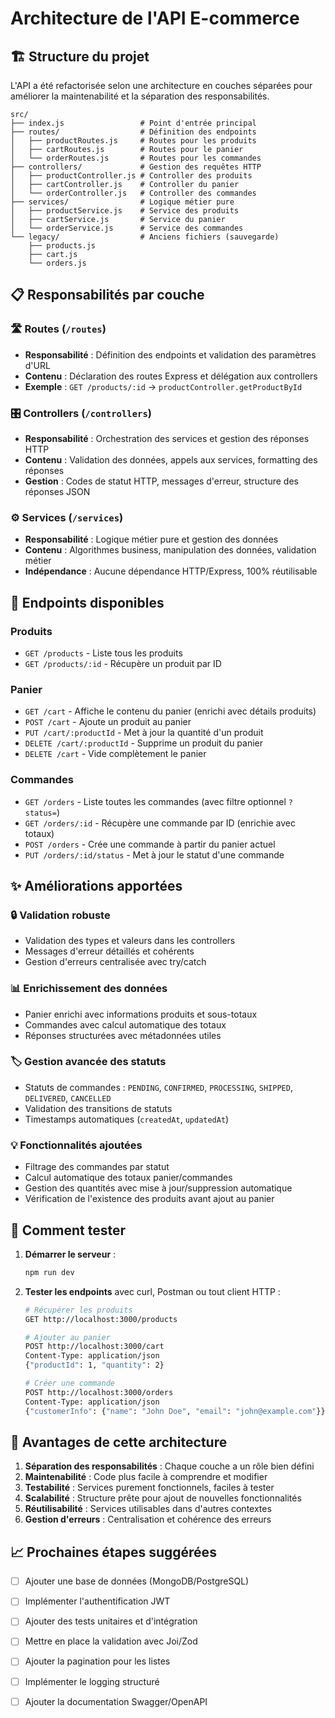 # Architecture de l'API E-commerce

## 🏗️ Structure du projet

L'API a été refactorisée selon une architecture en couches séparées pour améliorer la maintenabilité et la séparation des responsabilités.

```
src/
├── index.js                 # Point d'entrée principal
├── routes/                  # Définition des endpoints
│   ├── productRoutes.js     # Routes pour les produits
│   ├── cartRoutes.js        # Routes pour le panier
│   └── orderRoutes.js       # Routes pour les commandes
├── controllers/             # Gestion des requêtes HTTP
│   ├── productController.js # Controller des produits
│   ├── cartController.js    # Controller du panier
│   └── orderController.js   # Controller des commandes
├── services/                # Logique métier pure
│   ├── productService.js    # Service des produits
│   ├── cartService.js       # Service du panier
│   └── orderService.js      # Service des commandes
└── legacy/                  # Anciens fichiers (sauvegarde)
    ├── products.js
    ├── cart.js
    └── orders.js
```

## 📋 Responsabilités par couche

### 🛣️ Routes (`/routes`)
- **Responsabilité** : Définition des endpoints et validation des paramètres d'URL
- **Contenu** : Déclaration des routes Express et délégation aux controllers
- **Exemple** : `GET /products/:id` → `productController.getProductById`

### 🎛️ Controllers (`/controllers`)
- **Responsabilité** : Orchestration des services et gestion des réponses HTTP
- **Contenu** : Validation des données, appels aux services, formatting des réponses
- **Gestion** : Codes de statut HTTP, messages d'erreur, structure des réponses JSON

### ⚙️ Services (`/services`)
- **Responsabilité** : Logique métier pure et gestion des données
- **Contenu** : Algorithmes business, manipulation des données, validation métier
- **Indépendance** : Aucune dépendance HTTP/Express, 100% réutilisable

## 🚀 Endpoints disponibles

### Produits
- `GET /products` - Liste tous les produits
- `GET /products/:id` - Récupère un produit par ID

### Panier
- `GET /cart` - Affiche le contenu du panier (enrichi avec détails produits)
- `POST /cart` - Ajoute un produit au panier
- `PUT /cart/:productId` - Met à jour la quantité d'un produit
- `DELETE /cart/:productId` - Supprime un produit du panier
- `DELETE /cart` - Vide complètement le panier

### Commandes
- `GET /orders` - Liste toutes les commandes (avec filtre optionnel `?status=`)
- `GET /orders/:id` - Récupère une commande par ID (enrichie avec totaux)
- `POST /orders` - Crée une commande à partir du panier actuel
- `PUT /orders/:id/status` - Met à jour le statut d'une commande

## ✨ Améliorations apportées

### 🔒 Validation robuste
- Validation des types et valeurs dans les controllers
- Messages d'erreur détaillés et cohérents
- Gestion d'erreurs centralisée avec try/catch

### 📊 Enrichissement des données
- Panier enrichi avec informations produits et sous-totaux
- Commandes avec calcul automatique des totaux
- Réponses structurées avec métadonnées utiles

### 🏷️ Gestion avancée des statuts
- Statuts de commandes : `PENDING`, `CONFIRMED`, `PROCESSING`, `SHIPPED`, `DELIVERED`, `CANCELLED`
- Validation des transitions de statuts
- Timestamps automatiques (`createdAt`, `updatedAt`)

### 💡 Fonctionnalités ajoutées
- Filtrage des commandes par statut
- Calcul automatique des totaux panier/commandes
- Gestion des quantités avec mise à jour/suppression automatique
- Vérification de l'existence des produits avant ajout au panier

## 🧪 Comment tester

1. **Démarrer le serveur** :
   ```bash
   npm run dev
   ```

2. **Tester les endpoints** avec curl, Postman ou tout client HTTP :
   ```bash
   # Récupérer les produits
   GET http://localhost:3000/products
   
   # Ajouter au panier
   POST http://localhost:3000/cart
   Content-Type: application/json
   {"productId": 1, "quantity": 2}
   
   # Créer une commande
   POST http://localhost:3000/orders
   Content-Type: application/json
   {"customerInfo": {"name": "John Doe", "email": "john@example.com"}}
   ```

## 🔄 Avantages de cette architecture

1. **Séparation des responsabilités** : Chaque couche a un rôle bien défini
2. **Maintenabilité** : Code plus facile à comprendre et modifier
3. **Testabilité** : Services purement fonctionnels, faciles à tester
4. **Scalabilité** : Structure prête pour ajout de nouvelles fonctionnalités
5. **Réutilisabilité** : Services utilisables dans d'autres contextes
6. **Gestion d'erreurs** : Centralisation et cohérence des erreurs

## 📈 Prochaines étapes suggérées

- [ ] Ajouter une base de données (MongoDB/PostgreSQL)
- [ ] Implémenter l'authentification JWT
- [ ] Ajouter des tests unitaires et d'intégration
- [ ] Mettre en place la validation avec Joi/Zod
- [ ] Ajouter la pagination pour les listes
- [ ] Implémenter le logging structuré
- [ ] Ajouter la documentation Swagger/OpenAPI

